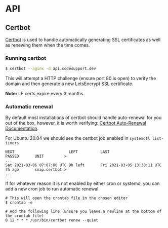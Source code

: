 # API
## Certbot

[Certbot](https://certbot.eff.org/) is used to handle automatically generating SSL certificates as well as renewing them when the time comes.

### Running certbot

```bash
$ certbot --nginx -d api.codesupport.dev
```

This will attempt a HTTP challenge (ensure port 80 is open) to verify the domain and then generate a new LetsEncrypt SSL certificate.

**Note:** LE certs expire every 3 months.

### Automatic renewal

By default most installations of certbot should handle auto-renewal for you out of the box, however, it is worth verifying: [Certbot Auto-Renewal Documentation](https://certbot.eff.org/docs/using.html?highlight=renew#automated-renewals).

For Ubuntu 20.04 we should see the certbot job enabled in `systemctl list-timers`

```
NEXT                        LEFT          LAST                        PASSED       UNIT         >
...
Sat 2021-03-06 07:07:00 UTC 9h left       Fri 2021-03-05 13:38:11 UTC 7h ago       snap.certbot.>
...
```

If for whatever reason it is not enabled by either cron or systemd, you can add a new cron job to run automatic renewal.

```
# This will open the crontab file in the chosen editor
$ crontab -e

# Add the following line (Ensure you leave a newline at the bottom of the crontab file)
0 12 * * * /usr/bin/certbot renew --quiet
```